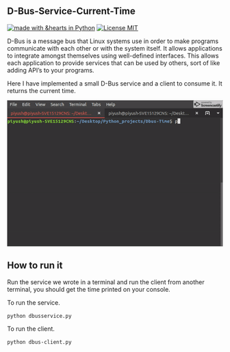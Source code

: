 ## D-Bus-Service-Current-Time 
[![made with &hearts in Python](https://img.shields.io/badge/made%20with%20%E2%9D%A4%20in-Python-red.svg)](http://shields.io/#your-badge)
[![License MIT](https://img.shields.io/badge/License-MIT-yellow.svg)](https://github.com/PiyushBhangale/D-Bus-Service-Current-Time/blob/master/LICENSE)


D-Bus is a message bus that Linux systems use in order to make programs communicate with each other or with the system itself. It allows applications to integrate amongst themselves using well-defined interfaces. This allows each application to provide services that can be used by others, sort of like adding API’s to your programs.

Here I have implemented a small D-Bus service and a client to consume it. It returns the current time. 

![alt text](https://github.com/PiyushBhangale/D-Bus-Service-Current-Time/blob/master/ezgif.com-video-to-gif.gif)

## How to run it

Run the service we wrote in a terminal and run the client from another terminal, you should get the time printed on your console.

To run the service.
```
python dbusservice.py
```

To run the client.
```
python dbus-client.py
```


